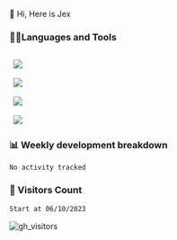  👋 Hi, Here is Jex

 

### 🧑‍💻Languages and Tools

<code>
 <a href="https://react.dev"><img src="https://api.iconify.design/logos:react.svg" /></a>
</code>
<code>
 <a href="https://github.com/vuejs/core"><img src="https://api.iconify.design/logos:vue.svg" /></a>
</code> 
<code>
 <a href="https://github.com/microsoft/TypeScript"><img src="https://api.iconify.design/logos:typescript-icon.svg" /></a>
</code>
<code>
 <a href="https://threejs.org/"><img src="https://api.iconify.design/logos:threejs.svg" /></a>
</code>
 

### 📊 Weekly development breakdown

<!--START_SECTION:waka-->

```txt
No activity tracked
```

<!--END_SECTION:waka-->


### 👀 Visitors Count

```txt
Start at 06/10/2023
```

![gh_visitors](https://profile-counter.glitch.me/jexlau/count.svg)
